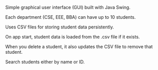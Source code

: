 Simple graphical user interface (GUI) built with Java Swing.

Each department (CSE, EEE, BBA) can have up to 10 students.

Uses CSV files for storing student data persistently.

On app start, student data is loaded from the .csv file if it exists.

When you delete a student, it also updates the CSV file to remove that student.

Search students either by name or ID.

